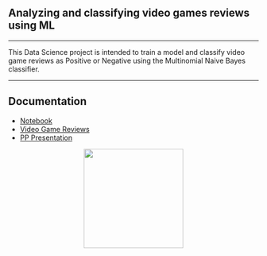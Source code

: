 
## Analyzing and classifying video games reviews using ML

***
This Data Science project is intended to train a model and classify video game reviews as Positive or Negative using the Multinomial Naive Bayes classifier. 
***

## Documentation

* [Notebook](https://github.com/soto-sergio/gameVibe/blob/main/notebook.ipynb)  
* [Video Game Reviews](https://github.com/soto-sergio/gameVibe/blob/main/X_train.txt)  
* [PP Presentation](https://github.com/soto-sergio/gameVibe/blob/main/DataMiningCompetitionPresentation.pdf)

<p align = "center">
  <img src = "https://user-images.githubusercontent.com/104229323/227695493-f45be107-64fa-459f-84d6-664fd8ba6571.png" width =200 height = 200 >
</p>
